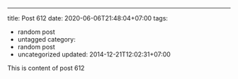 ---
title: Post 612
date: 2020-06-06T21:48:04+07:00
tags:
  - random post
  - untagged
category:
  - random post
  - uncategorized
updated: 2014-12-21T12:02:31+07:00

This is content of post 612